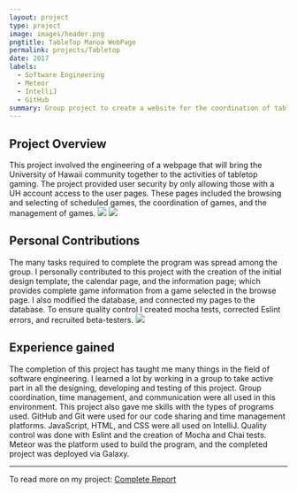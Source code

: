 ```yaml
---
layout: project
type: project
image: images/header.png
pngtitle: TableTop Manoa WebPage
permalink: projects/Tabletop
date: 2017
labels:
  - Software Engineering
  - Meteor
  - IntelliJ
  - GitHub
summary: Group project to create a website for the coordination of tabletop games 
---
```


## Project Overview
This project involved the engineering of a webpage that will bring the University of Hawaii community together to the activities of tabletop gaming. The project provided user security by only allowing those with a UH account access to the user pages. These pages included the browsing and selecting of scheduled games, the coordination of games, and the management of games.
<img class="ui medium left floated image" src="https://cloud.githubusercontent.com/assets/17040099/24215014/7f8513f6-0edb-11e7-9885-ae784b995aca.png">
<img class="ui medium left floated image" src="https://cloud.githubusercontent.com/assets/17040099/25885369/b5a56b64-34f3-11e7-814b-779a9f80d5e5.png">

## Personal Contributions
The many tasks required to complete the program was spread among the group. I personally contributed to this project with the creation of the initial design template, the calendar page, and the information page; which provides complete game information from a game selected in the browse page. I also modified the database, and connected my pages to the database. To ensure quality control I created mocha tests, corrected Eslint errors, and recruited beta-testers. 
<img class="ui medium right floated image" src="https://cloud.githubusercontent.com/assets/17040099/25885276/50d26bce-34f3-11e7-97db-78690a69b5cd.png">
## Experience gained
The completion of this project has taught me many things in the field of software engineering. I learned a lot by working in a group to take active part in all the designing, developing and testing of this project. Group coordination, time management, and communication were all used in this environment.  This project also gave me skills with the types of programs used. GitHub and Git were used for our code sharing and time management platforms. JavaScript, HTML, and CSS were all used on IntelliJ. Quality control was done with Eslint and the creation of Mocha and Chai tests. Meteor was the platform used to build the program, and the completed project was deployed via Galaxy.
<hr>
To read more on my project: <a href=" https://tabletopmanoa.github.io/)."><i class="large github icon "></i>Complete Report</a>

